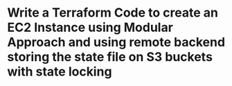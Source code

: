 
# Write a Terraform Code to create an EC2 Instance using Modular Approach and using remote backend storing the state file on S3 buckets with state locking
